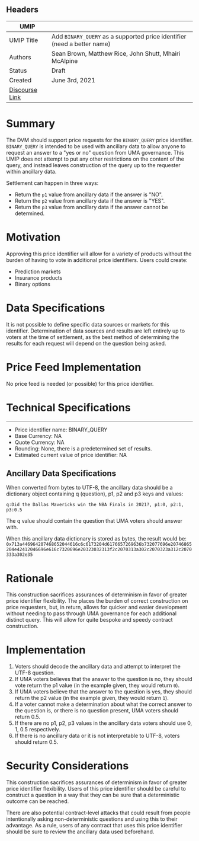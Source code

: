 ## Headers

| UMIP                |                                                               |
| ------------------- | ------------------------------------------------------------- |
| UMIP Title          | Add `BINARY_QUERY` as a supported price identifier (need a better name) |
| Authors             | Sean Brown, Matthew Rice, John Shutt, Mhairi McAlpine                                                     |
| Status              | Draft                                                         |
| Created             | June 3rd, 2021                                              |
| [Discourse Link](https://discourse.umaproject.org/t/add-binary-query-tbd-name-as-a-supported-price-identifier/1161)      |             |

# Summary 

The DVM should support price requests for the `BINARY_QUERY` price identifier. `BINARY_QUERY` is intended to be used with ancillary data to allow anyone to request an answer to a "yes or no" question from UMA governance. This UMIP does not attempt to put any other restrictions on the content of the query, and instead leaves construction of the query up to the requester within ancillary data.

Settlement can happen in three ways:
- Return the `p1` value from ancillary data if the answer is "NO".
- Return the `p2` value from ancillary data if the answer is "YES".
- Return the `p3` value from ancillary data if the answer cannot be determined.

# Motivation

Approving this price identifier will allow for a variety of products without the burden of having to vote in additional price identifiers. Users could create:
- Prediction markets
- Insurance products
- Binary options  

# Data Specifications 

It is not possible to define specific data sources or markets for this identifier. Determination of data sources and results are left entirely up to voters at the time of settlement, as the best method of determining the results for each request will depend on the question being asked.

# Price Feed Implementation

No price feed is needed (or possible) for this price identifier.

# Technical Specifications

-----------------------------------------
- Price identifier name: BINARY_QUERY
- Base Currency: NA
- Quote Currency: NA
- Rounding: None, there is a predetermined set of results.
- Estimated current value of price identifier: NA


## Ancillary Data Specifications

When converted from bytes to UTF-8, the ancillary data should be a dictionary object containing q (question), p1, p2 and p3 keys and values:

```
q:Did the Dallas Mavericks win the NBA Finals in 2021?, p1:0, p2:1, p3:0.5
```

The q value should contain the question that UMA voters should answer with. 

When this ancillary data dictionary is stored as bytes, the result would be: `0x713a446964207468652044616c6c6173204d6176657269636b732077696e20746865204e42412046696e616c7320696e20323032313f2c2070313a302c2070323a312c2070333a302e35`

# Rationale

This construction sacrifices assurances of determinism in favor of greater price identifier flexibility. The places the burden of correct construction on price requesters, but, in return, allows for quicker and easier development without needing to pass through  UMA governance for each additional distinct query. This will allow for quite bespoke and speedy contract construction.

# Implementation

1. Voters should decode the ancillary data and attempt to interpret the UTF-8 question.
2. If UMA voters believes that the answer to the question is no, they should vote return the p1 value (in the example given, they would return `0`).
3. If UMA voters believe that the answer to the question is yes, they should return the p2 value (in the example given, they would return `1`).
4. If a voter cannot make a determination about what the correct answer to the question is, or there is no question present, UMA voters should return 0.5.
5. If there are no p1, p2, p3 values in the ancillary data voters should use 0, 1, 0.5 respectively.
6. If there is no ancillary data or it is not interpretable to UTF-8, voters should return 0.5.

# Security Considerations

This construction sacrifices assurances of determinism in favor of greater price identifier flexibility. Users of this price identifier should be careful to construct a question in a way that they can be sure that a deterministic outcome can be reached. 

There are also potential contract-level attacks that could result from people intentionally asking non-deterministic questions and using this to their advantage. As a rule, users of any contract that uses this price identifier should be sure to review the ancillary data used beforehand. 